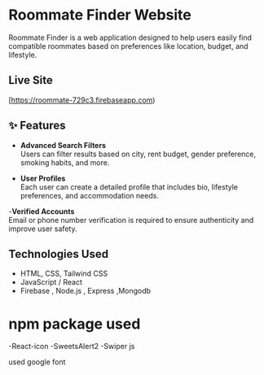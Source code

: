 # Roommate Finder Website



Roommate Finder is a web application designed to help users easily find compatible roommates based on preferences like location, budget, and lifestyle.

##  Live Site

[https://roommate-729c3.firebaseapp.com)

## ✨ Features

- **Advanced Search Filters**  
  Users can filter results based on city, rent budget, gender preference, smoking habits, and more.

- **User Profiles**  
  Each user can create a detailed profile that includes bio, lifestyle preferences, and accommodation needs.


-**Verified Accounts**  
  Email or phone number verification is required to ensure authenticity and improve user safety.

##  Technologies Used

- HTML, CSS, Tailwind CSS
- JavaScript / React 
- Firebase , Node.js , Express ,Mongodb
# npm package used

-React-icon
-SweetsAlert2
-Swiper js

used google font




